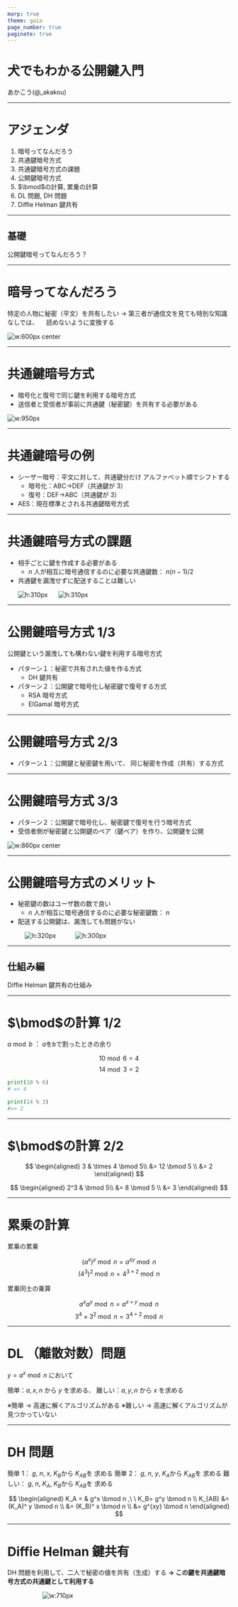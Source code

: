```yaml
---
marp: true
theme: gaia
page_number: true
paginate: true
---
```


<style>
img[alt~="center"] {
  display: block;
  margin: 0 auto;
}

</style>

<!--
_class: lead
-->

# 犬でもわかる公開鍵入門

あかこう(@\_akakou)

---

# アジェンダ

<!--
_class: invert
-->

1. 暗号ってなんだろう
2. 共通鍵暗号方式
3. 共通鍵暗号方式の課題
4. 公開鍵暗号方式
5. $\bmod$の計算, 累乗の計算
6. DL 問題, DH 問題
7. Diffie Helman 鍵共有

---

<!--
_class: lead

-->

## 基礎

公開鍵暗号ってなんだろう？

---

# 暗号ってなんだろう

特定の人物に秘密（平文）を共有したい
→ 第三者が通信文を見ても特別な知識なしでは、
　読めないように変換する

![w:600px center](./img/1-crypto.svg)

---

# 共通鍵暗号方式

- 暗号化と復号で同じ鍵を利用する暗号方式
- 送信者と受信者が事前に共通鍵（秘密鍵）を共有する必要がある

![w:950px](./img/2-comkey.svg)

---

# 共通鍵暗号の例

- シーザー暗号：平文に対して、共通鍵分だけ
  アルファベット順でシフトする
  - 暗号化：ABC→DEF（共通鍵が 3）
  - 復号：DEF→ABC（共通鍵が 3）
- AES：現在標準とされる共通鍵暗号方式

---

# 共通鍵暗号方式の課題

- 相手ごとに鍵を作成する必要がある
  - $n$ 人が相互に暗号通信するのに必要な共通鍵数： $n(n-1)/2$
- 共通鍵を漏洩せずに配送することは難しい

&nbsp;&nbsp;&nbsp;&nbsp;&nbsp;&nbsp;![h:310px](./img/3-share-comkey.svg)&nbsp;&nbsp;&nbsp;&nbsp;&nbsp;&nbsp;![h:310px](./img/4-leak-comkey.svg)

---

# 公開鍵暗号方式 1/3

公開鍵という漏洩しても構わない鍵を利用する暗号方式

- パターン１：秘密で共有された値を作る方式
  - DH 鍵共有
- パターン２：公開鍵で暗号化し秘密鍵で復号する方式
  - RSA 暗号方式
  - ElGamal 暗号方式

---

# 公開鍵暗号方式 2/3

- パターン１：公開鍵と秘密鍵を用いて、
  同じ秘密を作成（共有）する方式

---

# 公開鍵暗号方式 3/3

- パターン２：公開鍵で暗号化し、秘密鍵で復号を行う暗号方式
- 受信者側が秘密鍵と公開鍵のペア（鍵ペア）を作り、公開鍵を公開

![w:860px center](./img/5-pubkey.svg)

---

# 公開鍵暗号方式のメリット

- 秘密鍵の数はユーザ数の数で良い
  - $n$ 人が相互に暗号通信するのに必要な秘密鍵数： $n$
- 配送する公開鍵は、漏洩しても問題がない

&nbsp;&nbsp;&nbsp;&nbsp;&nbsp;&nbsp;&nbsp;&nbsp;&nbsp;&nbsp;![h:320px](./img/6-share-pubkey.svg)&nbsp;&nbsp;&nbsp;&nbsp;&nbsp;&nbsp;&nbsp;&nbsp;&nbsp;&nbsp;&nbsp;![h:300px](./img/7-leak-pubkey.svg)

---

<!--
_class: lead

-->

## 仕組み編

Diffie Helman 鍵共有の仕組み

---

# $\bmod$の計算 1/2

$a \bmod b$ ： $a$を$b$で割ったときの余り

$$10 \bmod 6 = 4$$
$$14 \bmod 3 = 2$$

```py
print(10 % 6)
# => 4

print(14 % 3)
#=> 2
```

---

# $\bmod$の計算 2/2

$$
\begin{aligned}
3 & \times 4 \bmod 5\\
  &= 12 \bmod 5 \\
  &= 2
\end{aligned}
$$

$$
\begin{aligned}
2^3 & \bmod 5\\
  &= 8 \bmod 5 \\
  &= 3
\end{aligned}
$$

---

# 累乗の計算

累乗の累乗

$$(a ^ x)^y \bmod n = a ^ {xy} \bmod n$$
$$(4^3)^2 \bmod n = 4 ^ {3 \times 2} \bmod n$$

累乗同士の乗算

$$a^xa^y \bmod n = a ^ {x + y} \bmod n$$
$$3^4 \times 3^2 \bmod n = 3 ^ {4 + 2} \bmod n$$

---

# DL （離散対数）問題

$y = a ^ x \bmod n$ において

簡単：$a, x, n$ から $y$ を求める、
難しい：$a, y, n$ から $x$ を求める

※簡単 → 高速に解くアルゴリズムがある
※難しい → 高速に解くアルゴリズムが見つかっていない

---

# DH 問題

簡単 1： $g$, $n$, $x$, $K_B$から $K_{AB}$を 求める
簡単 2： $g$, $n$, $y$, $K_A$から $K_{AB}$を 求める
難しい： $g$, $n$, $K_A$, $K_B$から $K_{AB}$を 求める

$$
\begin{aligned}
K_A = & g^x \bmod n ,\ \  K_B= g^y \bmod n \\
K_{AB} &= (K_A)^ y \bmod n \\
&= (K_B)^ x \bmod n \\
&= g^{xy} \bmod n
\end{aligned}
$$

---

# Diffie Helman 鍵共有

DH 問題を利用して、二人で秘密の値を共有（生成）する
**→ この鍵を共通鍵暗号方式の共通鍵として利用する**

&nbsp;&nbsp;&nbsp;&nbsp;&nbsp;&nbsp;&nbsp;&nbsp;&nbsp;&nbsp;&nbsp;&nbsp;&nbsp;&nbsp;&nbsp;&nbsp;&nbsp;&nbsp;&nbsp;&nbsp;![w:710px](./img/8-dh-key-exchange.svg)
